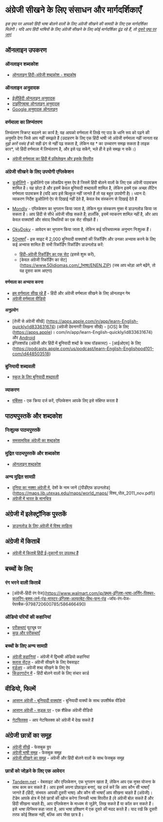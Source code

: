 # अंग्रेजी सीखने के लिए संसाधन और मार्गदर्शिकाएँ

_इस पृष्ठ पर आपको हिंदी भाषा बोलने वालों के लिए अंग्रेजी सीखने की सामग्री के लिए एक मार्गदर्शिका मिलेगी। यदि आप हिंदी भाषियों के लिए अंग्रेजी सीखने के लिए कोई मार्गदर्शिका ढूंढ रहे हैं, तो [दूसरे पृष्ठ पर जाएं](https://zaban.in/wiki)._

## ऑनलाइन उपकरण

### ऑनलाइन शब्दकोश

* [ऑनलाइन हिंदी-अंग्रेजी शब्दकोश - शब्दकोष](https://shabdkosh.com/hi)

### ऑनलाइन अनुवादक

* [ईज़ीहिंदी ऑनलाइन अनुवादक](https://www.easyhindityping.com/hindi-to-english-translation)
* [टाइपिंगबाबा ऑनलाइन अनुवादक](https://www.typingbaba.com/translator/hindi-to-english-translation.php)
* [Google अनुवादक ऑनलाइन](https://translate.google.com/?sl=en&tl=hi&op=translate)

### वर्णमाला का लिप्यंतरण

लिप्यंतरण स्क्रिप्ट बदलने का कार्य है; यह आपको वर्णमाला में लिखे गए पाठ के ध्वनि रूप को पढ़ने की अनुमति देगा जिसे आप नहीं समझते हैं (उदाहरण के लिए एक हिंदी भाषी जो अंग्रेजी वर्णमाला नहीं जानता वह *मुझे कारें पसंद है* को सही ढंग से नहीं पढ़ सकता है, लेकिन वह * का उच्चारण समझ सकता है लाइक कार*, जो हिंदी वर्णमाला में लिप्यंतरण है, और इसे पढ़ सकेंगे, भले ही वे इसे समझ न सकें।)


* [अंग्रेजी वर्णमाला का हिंदी में प्रतिलेखन और इसके विपरीत](https://www.easyhindityping.com/)


### अंग्रेजी सीखने के लिए उपयोगी एप्लिकेशन

* [डुओलिंगो](https://www.duolingo.com/enroll/hi/en/Learn-hindi) - डुओलिंगो एक लोकप्रिय मुफ्त ऐप है जिसमें हिंदी बोलने वालों के लिए एक अंग्रेजी पाठ्यक्रम शामिल है। यह छोटा है और इसमें केवल बुनियादी शब्दावली शामिल है, लेकिन इसमें एक अच्छा लैटिन वर्णमाला पाठ्यक्रम है (यदि आप इसे बिल्कुल नहीं जानते हैं तो यह बहुत उपयोगी है)। ध्यान दें: व्याकरण निर्देश डुओलिंगो ऐप से दिखाई नहीं देते हैं, केवल वेब संस्करण से दिखाई देते हैं
* [Mondly](https://mondly.com/) - एप्लिकेशन का भुगतान किया जाता है, लेकिन मूल संस्करण मुफ्त में डाउनलोड किया जा सकता है। आप हिंदी से सीधे अंग्रेजी सीख सकते हैं; हालाँकि, इसमें व्याकरण शामिल नहीं है, और आप केवल वाक्यांशों और संवाद स्थितियों का एक सेट सीखते हैं।

* [OkyDoky](https://www.okydoky.app/hindi/English/) - आवेदन का भुगतान किया जाता है, लेकिन कई परिचयात्मक अनुभाग निःशुल्क हैं।

* [50भाषाएँ](https://www.50भाषाएँ.com/en/learn/phrasebook-lessons/197/hi) - इस साइट में 2,000 बुनियादी वाक्यांशों की रिकॉर्डिंग और उनका अभ्यास करने के लिए कई अभ्यास शामिल हैं! सभी रिकॉर्डिंग रिकॉर्डिंग डाउनलोड करें:
   - [हिंदी-अंग्रेजी रिकॉर्डिंग का एक सेट](https://www.invatalimbi.com/book2/en/HIEN/HIEN-all.zip) (इससे शुरू करें),
   - [केवल अंग्रेजी रिकॉर्डिंग का सेट] (https://www.50idiomas.com/_1भाषा/ENEN.ZIP) (जब आप थोड़ा आगे बढ़ेंगे, तो यह दूसरा काम आएगा)

#### वर्णमाला का अभ्यास करना
* [हम वर्णमाला सीख रहे हैं](https://wordwall.net/resource/36418415/esol/alphabet-quiz) - हिंदी और अंग्रेजी वर्णमाला सीखने के लिए ऑनलाइन गेम
* [अंग्रेजी वर्णमाला वीडियो](https://www.youtube.com/watch?v=KTH-Ky81Icw)

#### अनुप्रयोग
* [तेजी से अंग्रेजी सीखें] (https://apps.apple.com/in/app/learn-English-quickly/id833631674) (अंग्रेजी देवनागरी लिखना सीखें) - [iOS] के लिए (https://apps.apple)। com/in/app/learn-English-quickly/id833631674) और [Android](https://play.google.com/store/apps/details?id=com.atistudios.mondly.hi&hl=en_US&gl=US&pli=1 )
* इंग्लिशपॉड (अंग्रेजी और हिंदी में बुनियादी शब्दों के साथ पॉडकास्ट) - [आईओएस] के लिए (https://podcasts.apple.com/us/podcast/learn-English-Englishpod101-com/id448503518)

### बुनियादी शब्दावली
* [स्कूल के लिए बुनियादी शब्दावली](https://blog.rosettastone.com/English-words/)

### व्याकरण
* [वर्बिक्स](https://verbix.com/भाषा/अंग्रेजी) - एक क्रिया दर्ज करें, एप्लिकेशन आपके लिए इसे संक्षिप्त करता है

## पाठ्यपुस्तकें और शब्दकोश

### निःशुल्क पाठ्यपुस्तकें

* [समसामयिक अंग्रेजी का शब्दकोश](https://www.oxfordlearnersdictionaries.com/exterminal/pdf/wordlists/oxford-3000-5000/The_Oxford_3000.pdf)

### मुद्रित पाठ्यपुस्तकें और शब्दकोश

* [ऑनलाइन शब्दकोश](https://www.amazon.in/s?k=english+dictionaries&crid=3NPV1M8RCFKQQ&sprefix=english+dictionari%2Caps%2C147&ref=nb_sb_noss_2)

### अन्य मुद्रित सामग्री

* [दुनिया का नक्शा अंग्रेजी में](https://www.mapsofworld.com/), देशों के नाम जानें ([पीडीएफ डाउनलोड](https://maps.lib.utexas.edu/maps/world_maps/ विश्व_पोल_2011_nov.pdf))
* [अंग्रेजी में भारत के मानचित्र](https://www.mapsofindia.com/)



## अंग्रेजी में इलेक्ट्रॉनिक पुस्तकें

* [डाउनलोड के लिए अंग्रेजी में विश्व साहित्य](https://www.learnenglishteam.com/english-story-books-for-beginners/)


## अंग्रेजी में किताबें

* [अंग्रेजी में किताबें हिंदी ई-दुकानों पर उपलब्ध हैं](https://rekhtabooks.com/collections/English-books/)

## बच्चों के लिए

### रंग भरने वाली किताबें

* [अंग्रेजी-हिंदी रंग पेज](https://www.walmart.com/ip/प्रथम-इंग्लिश-भाषा-लर्निंग-पिक्चर-कलरिंग-बुक्स-लर्न-एंड-मास्टर-इंग्लिश-अल्फाबेट-विथ-फन-एंड -जॉय-रंग-पेज-पेपरबैक-9798720600785/586466490)

### ऑडियो परियों की कहानियां

* [परीकथाएं](https://www.youtube.com/@EnglishFairyTales) यूट्यूब पर
* [कुछ और परीकथाएँ](https://www.youtube.com/@FairyTales.English)


### बच्चों के लिए अन्य सामग्री

* [अंग्रेजी कहानियां](https://www.languguelizard.com/English-Bilingual-Children-s-Books-s/2731.htm) - अंग्रेजी में द्विभाषी ऑडियो कहानियां
* [क्लास सेंट्रल](https://www.classcentral.com/course/youtube-learn-hindi-throw-english-48720) - अंग्रेजी सीखने के लिए वेबसाइट
* [वर्डअप](https://play.google.com/store/apps/details?id=co.wordupapp.app&hl=en_US&gl=US) - अंग्रेजी शब्द सीखने के लिए ऐप
* [किंडरगार्टन में](https://www.busuu.com/en/app/learn-english-app) - हिंदी बोलने वालों के लिए संचार कार्ड


## वीडियो, फिल्में

* [आसान अंग्रेजी - बुनियादी वाक्यांश](https://www.youtube.com/watch?v=rWj8sBuF_Kw) - बुनियादी वाक्यों के साथ उपशीर्षक वीडियो
* [आसान अंग्रेजी - सड़क पर](https://www.youtube.com/watch?v=g9m7ezjEsMA) - एक शैक्षिक अंग्रेजी वीडियो

* [नेटफ्लिक्स](https://www.netflix.com/) - आप नेटफ्लिक्स को अंग्रेजी में देख सकते हैं


## अंग्रेजी छात्रों का समूह

* [अंग्रेजी सीखें](https://www.facebook.com/groups/LearnEnglishAndBritishEnglish/) - फेसबुक ग्रुप
* [अंग्रेजी भाषी समूह](https://www.facebook.com/groups/1021558968483097/) - फेसबुक समूह
* [अंग्रेजी सीखने का समूह](https://www.facebook.com/groups/985358911516857/) - अंग्रेजी और हिंदी बोलने वालों के साथ फेसबुक समूह

### छात्रों को जोड़ने के लिए एक आवेदन

* [Tandem.net](https://www.tandem.net/) - वेबसाइट और एप्लिकेशन, एक भुगतान खाता है, लेकिन आप एक मुफ्त योजना के साथ काम कर सकते हैं। आप इसमें अपना प्रोफ़ाइल बनाएं, यह दर्ज करें कि आप कौन सी भाषाएँ जानते हैं (हिंदी, संभवतः आपकी दूसरी भाषा) और कौन सी भाषाएँ आप सीखना चाहते हैं (अंग्रेजी)। टेंडेम आपके क्षेत्र में ऐसे छात्रों की खोज करेगा जिनकी भाषा विपरीत है (वे अंग्रेजी बोल सकते हैं और हिंदी सीखना चाहते हैं), आप एप्लिकेशन के माध्यम से जुड़ेंगे, लिख सकते हैं या कॉल कर सकते हैं। इसे _भाषा विनिमय_ कहा जाता है, आप भाषा प्रशिक्षण में एक दूसरे की मदद करते हैं। याद रखें कि दूसरी तरफ कोई शिक्षक नहीं, बल्कि आप जैसा छात्र है।